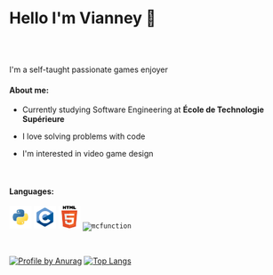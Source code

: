 <h1>Hello I'm Vianney 👋</h1>

</br></br>

I'm a self-taught passionate games enjoyer

<h4>About me:</h4>

* Currently studying Software Engineering at **École de Technologie Supérieure**

* I love solving problems with code

* I'm interested in video game design

</br>

<h4>Languages:</h4>

<code><img height="40" title="Python" alt="python" src="https://raw.githubusercontent.com/github/explore/80688e429a7d4ef2fca1e82350fe8e3517d3494d/topics/python/python.png"></code>
<code><img height="40" title="C" alt="c" src="https://raw.githubusercontent.com/github/explore/f3e22f0dca2be955676bc70d6214b95b13354ee8/topics/c/c.png"></code>
<code><img height="40" title="HTML" alt="HTML" src="https://raw.githubusercontent.com/github/explore/80688e429a7d4ef2fca1e82350fe8e3517d3494d/topics/html/html.png"></code>
<code><img height="37" title="MCFunction" alt="mcfunction" src="https://static.wikia.nocookie.net/minecraft_gamepedia/images/5/5b/Command_Block_Texture_Reveal.png/revision/latest/scale-to-width-down/120?cb=20230614040632"></code>

</br>

[![Profile by Anurag](https://github-readme-stats.vercel.app/api?username=Vianpyro&count_private=true&show_icons=true)](https://github.com/anuraghazra/github-readme-stats)
[![Top Langs](https://github-readme-stats.vercel.app/api/top-langs/?username=Vianpyro&layout=compact)](https://github.com/anuraghazra/github-readme-stats)
